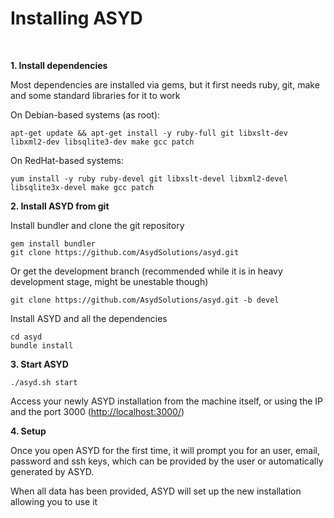 Installing ASYD
===============
<br/>

**1. Install dependencies**

Most dependencies are installed via gems, but it first needs ruby, git, make and some standard
libraries for it to work

On Debian-based systems (as root):

    apt-get update && apt-get install -y ruby-full git libxslt-dev libxml2-dev libsqlite3-dev make gcc patch

On RedHat-based systems:

    yum install -y ruby ruby-devel git libxslt-devel libxml2-devel libsqlite3x-devel make gcc patch

**2. Install ASYD from git**

Install bundler and clone the git repository

    gem install bundler
    git clone https://github.com/AsydSolutions/asyd.git

Or get the development branch (recommended while it is in heavy development stage,
might be unestable though)

    git clone https://github.com/AsydSolutions/asyd.git -b devel

Install ASYD and all the dependencies

    cd asyd
    bundle install

**3. Start ASYD**

    ./asyd.sh start

Access your newly ASYD installation from the machine itself, or using the IP and
the port 3000
([http://localhost:3000/](http://localhost:3000/))

**4. Setup**

Once you open ASYD for the first time, it will prompt you for an user, email, password
and ssh keys, which can be provided by the user or automatically generated by ASYD.

When all data has been provided, ASYD will set up the new installation allowing you to use it
